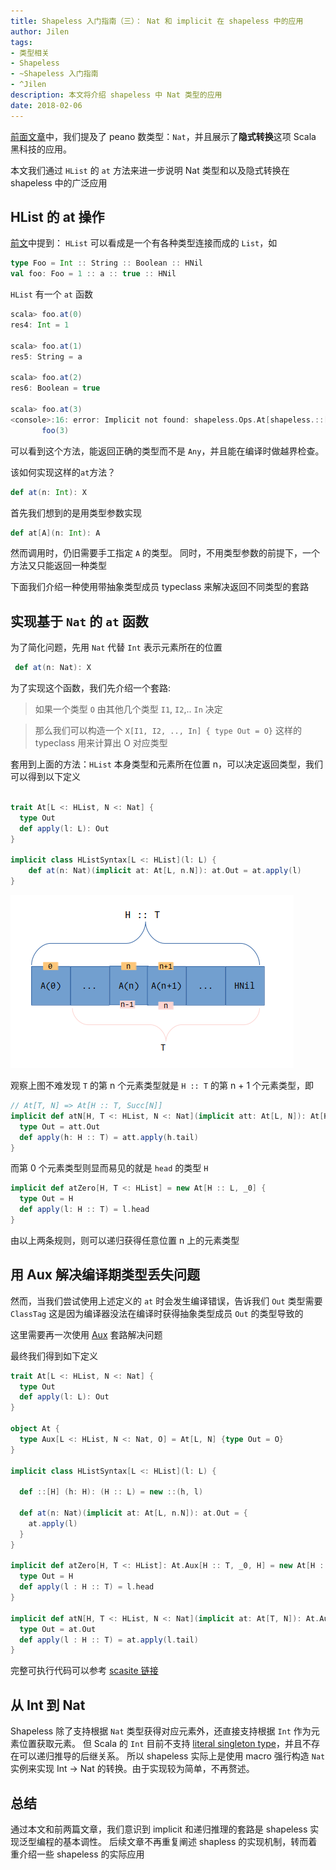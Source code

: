 ```yaml
---
title: Shapeless 入门指南（三）： Nat 和 implicit 在 shapeless 中的应用
author: Jilen
tags:
- 类型相关
- Shapeless
- ~Shapeless 入门指南
- ^Jilen
description: 本文将介绍 shapeless 中 Nat 类型的应用
date: 2018-02-06
---
```


[前面文章](/2017/10/shapeless-2)中，我们提及了 peano 数类型：`Nat`，并且展示了**隐式转换**这项 Scala 黑科技的应用。

本文我们通过 `HList` 的 `at` 方法来进一步说明 Nat 类型和以及隐式转换在 shapeless 中的广泛应用

## HList 的 at 操作

[前文](/2017/09/shapeless-1)中提到： `HList` 可以看成是一个有各种类型连接而成的 `List`，如

```scala
type Foo = Int :: String :: Boolean :: HNil
val foo: Foo = 1 :: a :: true :: HNil
```


`HList` 有一个 `at` 函数

```scala
scala> foo.at(0)
res4: Int = 1

scala> foo.at(1)
res5: String = a

scala> foo.at(2)
res6: Boolean = true

scala> foo.at(3)
<console>:16: error: Implicit not found: shapeless.Ops.At[shapeless.::[Int,shapeless.::[String,shapeless.::[Boolean,shapeless.HNil]]], shapeless.Succ[shapeless.Succ[shapeless.Succ[shapeless._0]]]]. You requested to access an element at the position shapeless.Succ[shapeless.Succ[shapeless.Succ[shapeless._0]]], but the HList shapeless.::[Int,shapeless.::[String,shapeless.::[Boolean,shapeless.HNil]]] is too short.
       foo(3)

```

可以看到这个方法，能返回正确的类型而不是 `Any`，并且能在编译时做越界检查。

该如何实现这样的`at`方法？

```scala
def at(n: Int): X
```


首先我们想到的是用类型参数实现

```scala
def at[A](n: Int): A
```

然而调用时，仍旧需要手工指定 `A` 的类型。
同时，不用类型参数的前提下，一个方法又只能返回一种类型

下面我们介绍一种使用带抽象类型成员 typeclass 来解决返回不同类型的套路

## 实现基于 `Nat` 的 `at` 函数

为了简化问题，先用 `Nat` 代替 `Int` 表示元素所在的位置

```scala
 def at(n: Nat): X
```

为了实现这个函数，我们先介绍一个套路:

> 如果一个类型 `O` 由其他几个类型 `I1`, `I2`,.. `In` 决定

> 那么我们可以构造一个 `X[I1, I2, .., In] { type Out = O}` 这样的 typeclass 用来计算出 O 对应类型

套用到上面的方法：`HList` 本身类型和元素所在位置 n，可以决定返回类型，我们可以得到以下定义

```scala

trait At[L <: HList, N <: Nat] {
  type Out
  def apply(l: L): Out
}

implicit class HListSyntax[L <: HList](l: L) {
    def at(n: Nat)(implicit at: At[L, n.N]): at.Out = at.apply(l)
}
```

![at](/images/2018/02/shapeless-at.png)

观察上图不难发现 `T` 的第 n 个元素类型就是 `H :: T` 的第 n + 1 个元素类型，即

```scala
// At[T, N] => At[H :: T, Succ[N]]
implicit def atN[H, T <: HList, N <: Nat](implicit att: At[L, N]): At[H :: L, Succ[N]] = new At[H :: L, Succ[N]]{
  type Out = att.Out
  def apply(h: H :: T) = att.apply(h.tail)
}
```

而第 0 个元素类型则显而易见的就是 `head` 的类型 `H`

```scala
implicit def atZero[H, T <: HList] = new At[H :: L, _0] {
  type Out = H
  def apply(l: H :: T) = l.head
}
```

由以上两条规则，则可以递归获得任意位置 n 上的元素类型

## 用 Aux 解决编译期类型丢失问题

然而，当我们尝试使用上述定义的 `at` 时会发生编译错误，告诉我们 `Out` 类型需要 `ClassTag`
这是因为编译器没法在编译时获得抽象类型成员 `Out` 的类型导致的

这里需要再一次使用 [Aux](http://gigiigig.github.io/posts/2015/09/13/aux-pattern.html) 套路解决问题

最终我们得到如下定义
```scala
trait At[L <: HList, N <: Nat] {
  type Out
  def apply(l: L): Out
}

object At {
  type Aux[L <: HList, N <: Nat, O] = At[L, N] {type Out = O}
}

implicit class HListSyntax[L <: HList](l: L) {

  def ::[H] (h: H): (H :: L) = new ::(h, l)

  def at(n: Nat)(implicit at: At[L, n.N]): at.Out = {
    at.apply(l)
  }
}

implicit def atZero[H, T <: HList]: At.Aux[H :: T, _0, H] = new At[H :: T, _0] {
  type Out = H
  def apply(l : H :: T) = l.head
}

implicit def atN[H, T <: HList, N <: Nat](implicit at: At[T, N]): At.Aux[H :: T, Succ[N], at.Out] = new At[H :: T, Succ[N]] {
  type Out = at.Out
  def apply(l : H :: T) = at.apply(l.tail)
}
```
完整可执行代码可以参考 [scasite 链接](https://scastie.scala-lang.org/jilen/D6iBBAPVTIu4vfqtXj3hXA)

## 从 Int 到 Nat

Shapeless 除了支持根据 `Nat` 类型获得对应元素外，还直接支持根据 `Int` 作为元素位置获取元素。
但 Scala 的 `Int` 目前不支持 [literal singleton type](http://docs.scala-lang.org/sips/pending/42.type.html)，并且不存在可以递归推导的后继关系。
所以 shapeless 实际上是使用 macro 强行构造 `Nat` 实例来实现 Int -> Nat 的转换。由于实现较为简单，不再赘述。

## 总结
通过本文和前两篇文章，我们意识到 implicit 和递归推理的套路是 shapeless 实现泛型编程的基本调性。
后续文章不再重复阐述 shapless 的实现机制，转而着重介绍一些 shapeless 的实际应用
